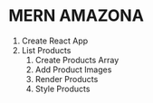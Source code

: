 # MERN AMAZONA

1. Create React App
2. List Products
   1. Create Products Array
   2. Add Product Images
   3. Render Products
   4. Style Products
